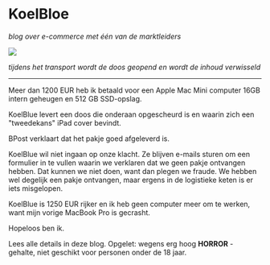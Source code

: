# KoelBloe
*blog over e-commerce met één van de marktleiders*

![](https://webdocs.be/d/21/Coolblue_-_alles_voor_een_glimlach_25D6E18B.png)

*tijdens het transport wordt de doos geopend en wordt de inhoud verwisseld*

---

Meer dan 1200 EUR heb ik betaald voor een Apple Mac Mini computer 16GB intern geheugen en 512 GB SSD-opslag.

KoelBlue levert een doos die onderaan opgescheurd is en waarin zich een "tweedekans" iPad cover bevindt. 

BPost verklaart dat het pakje goed afgeleverd is. 

KoelBlue wil niet ingaan op onze klacht. Ze blijven e-mails sturen om een formulier in te vullen waarin we verklaren dat we geen pakje ontvangen hebben. Dat kunnen we niet doen, want dan plegen we fraude. We hebben wel degelijk een pakje ontvangen, maar ergens in de logistieke keten is er iets misgelopen. 

KoelBlue is 1250 EUR rijker en ik heb geen computer meer om te werken, want mijn vorige MacBook Pro is gecrasht. 

Hopeloos ben ik.

Lees alle details in deze blog. Opgelet: wegens erg hoog **HORROR** - gehalte, niet geschikt voor personen onder de 18 jaar.
